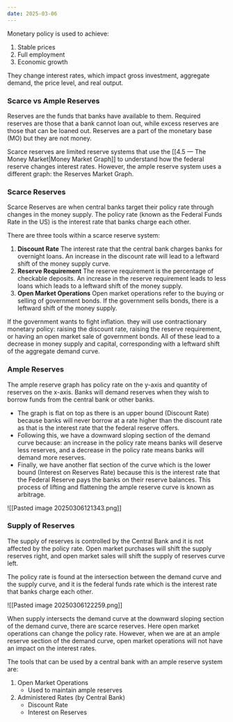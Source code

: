 ```yaml
---
date: 2025-03-06
---
```

Monetary policy is used to achieve:
1. Stable prices
2. Full employment
3. Economic growth

They change interest rates, which impact gross investment, aggregate demand, the price level, and real output.
### Scarce vs Ample Reserves
Reserves are the funds that banks have available to them. Required reserves are those that a bank cannot loan out, while excess reserves are those that can be loaned out. Reserves are a part of the monetary base (MO) but they are not money.

Scarce reserves are limited reserve systems that use the [[4.5 — The Money Market|Money Market Graph]] to understand how the federal reserve changes interest rates. However, the ample reserve system uses a different graph: the Reserves Market Graph.
### Scarce Reserves
Scarce Reserves are when central banks target their policy rate through changes in the money supply. The policy rate (known as the Federal Funds Rate in the US) is the interest rate that banks charge each other.

There are three tools within a scarce reserve system:
1. **Discount Rate**
The interest rate that the central bank charges banks for overnight loans. An increase in the discount rate will lead to a leftward shift of the money supply curve.
2. **Reserve Requirement**
The reserve requirement is the percentage of checkable deposits. An increase in the reserve requirement leads to less loans which leads to a leftward shift of the money supply.
3. **Open Market Operations**
Open market operations refer to the buying or selling of government bonds. If the government sells bonds, there is a leftward shift of the money supply.

If the government wants to fight inflation. they will use contractionary monetary policy: raising the discount rate, raising the reserve requirement, or having an open market sale of government bonds. All of these lead to a decrease in money supply and capital, corresponding with a leftward shift of the aggregate demand curve.
### Ample Reserves
The ample reserve graph has policy rate on the y-axis and quantity of reserves on the x-axis. Banks will demand reserves when they wish to borrow funds from the central bank or other banks.

- The graph is flat on top as there is an upper bound (Discount Rate) because banks will never borrow at a rate higher than the discount rate as that is the interest rate that the federal reserve offers. 
- Following this, we have a downward sloping section of the demand curve because: an increase in the policy rate means banks will deserve less reserves, and a decrease in the policy rate means banks will demand more reserves.
- Finally, we have another flat section of the curve which is the lower bound (Interest on Reserves Rate) because this is the interest rate that the Federal Reserve pays the banks on their reserve balances. This process of lifting and flattening the ample reserve curve is known as arbitrage.

![[Pasted image 20250306121343.png]]
### Supply of Reserves
The supply of reserves is controlled by the Central Bank and it is not affected by the policy rate. Open market purchases will shift the supply reserves right, and open market sales will shift the supply of reserves curve left.

The policy rate is found at the intersection between the demand curve and the supply curve, and it is the federal funds rate which is the interest rate that banks charge each other.

![[Pasted image 20250306122259.png]]

When supply intersects the demand curve at the downward sloping section of the demand curve, there are scarce reserves. Here open market operations can change the policy rate. However, when we are at an ample reserve section of the demand curve, open market operations will not have an impact on the interest rates.

The tools that can be used by a central bank with an ample reserve system are:
1. Open Market Operations
	- Used to maintain ample reserves
2. Administered Rates (by Central Bank)
	- Discount Rate
	- Interest on Reserves